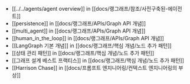

- [[../../agents/agent overview]] in [[docs/랭그래프/참조/사전구축된-에이전트]]
- [[persistence]] in [[docs/랭그래프/APIs/Graph API 개념]]
- [[multi_agent]] in [[docs/랭그래프/APIs/Graph API 개념]]
- [[human_in_the_loop]] in [[docs/랭그래프/APIs/Graph API 개념]]
- [[LangGraph 기본 개념]] in [[docs/랭그래프/핵심 개념/노드 추가 패턴]]
- [[상태 관리 패턴]] in [[docs/랭그래프/핵심 개념/노드 추가 패턴]]
- [[그래프 설계 베스트 프랙티스]] in [[docs/랭그래프/핵심 개념/노드 추가 패턴]]
- [[Harrison Chase]] in [[docs/프롬프트 엔지니어링/컨텍스트 엔지니어링의 부상]]